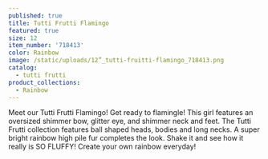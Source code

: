 ```yaml
---
published: true
title: Tutti Frutti Flamingo
featured: true
size: 12
item_number: '718413'
color: Rainbow
image: /static/uploads/12”_tutti-fruitti-flamingo_718413.png
catalog:
  - tutti frutti
product_collections:
  - Rainbow
---
```

Meet our Tutti Frutti Flamingo! Get ready to flamingle! This girl features an oversized shimmer bow, glitter eye, and shimmer neck and feet. The Tutti Frutti collection features ball shaped heads, bodies and long necks. A super bright rainbow high pile fur completes the look. Shake it and see how it really is SO FLUFFY! Create your own rainbow everyday!

